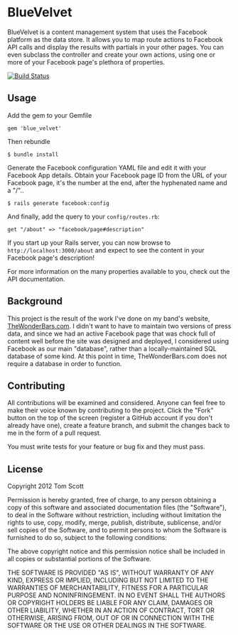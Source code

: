 # BlueVelvet

BlueVelvet is a content management system that uses the Facebook
platform as the data store. It allows you to map route actions to
Facebook API calls and display the results with partials in your other
pages. You can even subclass the controller and create your own actions,
using one or more of your Facebook page's plethora of properties.

[![Build Status](https://secure.travis-ci.org/tubbo/blue_velvet.png?branch=master)](http://travis-ci.org/tubbo/blue_velvet)

## Usage

Add the gem to your Gemfile

    gem 'blue_velvet'

Then rebundle

    $ bundle install

Generate the Facebook configuration YAML file and edit it with your
Facebook App details. Obtain your Facebook page ID from the URL of your
Facebook page, it's the number at the end, after the hyphenated name and
a "/"..

    $ rails generate facebook:config

And finally, add the query to your `config/routes.rb`:

    get "/about" => "facebook/page#description"

If you start up your Rails server, you can now browse to
`http://localhost:3000/about` and expect to see the content in your
Facebook page's description!

For more information on the many properties available to you, check out
the API documentation.

## Background

This project is the result of the work I've done on my band's website,
[TheWonderBars.com](http://thewonderbars.com). I didn't want to have to
maintain two versions of press data, and since we had an active Facebook
page that was chock full of content well before the site was designed and 
deployed, I considered using Facebook as our main "database", rather
than a locally-maintained SQL database of some kind. At this point in
time, TheWonderBars.com does not require a database in order to
function.

## Contributing

All contributions will be examined and considered. Anyone can feel free
to make their voice known by contributing to the project. Click the
"Fork" button on the top of the screen (register a GitHub account if you
don't already have one), create a feature branch, and submit the changes
back to me in the form of a pull request.

You must write tests for your feature or bug fix and they must pass.

## License

Copyright 2012 Tom Scott

Permission is hereby granted, free of charge, to any person obtaining
a copy of this software and associated documentation files (the
"Software"), to deal in the Software without restriction, including
without limitation the rights to use, copy, modify, merge, publish,
distribute, sublicense, and/or sell copies of the Software, and to
permit persons to whom the Software is furnished to do so, subject to
the following conditions:

The above copyright notice and this permission notice shall be
included in all copies or substantial portions of the Software.

THE SOFTWARE IS PROVIDED "AS IS", WITHOUT WARRANTY OF ANY KIND,
EXPRESS OR IMPLIED, INCLUDING BUT NOT LIMITED TO THE WARRANTIES OF
MERCHANTABILITY, FITNESS FOR A PARTICULAR PURPOSE AND
NONINFRINGEMENT. IN NO EVENT SHALL THE AUTHORS OR COPYRIGHT HOLDERS BE
LIABLE FOR ANY CLAIM, DAMAGES OR OTHER LIABILITY, WHETHER IN AN ACTION
OF CONTRACT, TORT OR OTHERWISE, ARISING FROM, OUT OF OR IN CONNECTION
WITH THE SOFTWARE OR THE USE OR OTHER DEALINGS IN THE SOFTWARE.
